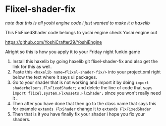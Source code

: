 # Flixel-shader-fix
*note that this is all yoshi engine code i just wanted to make it a haxelib*
 
 This FlxFixedShader code belongs to yoshi engine check Yoshi engine out   
 
 https://github.com/YoshiCrafter29/YoshiEngine
 
 
 Alright so this is how you apply it to your Friday night funkin game 
 
1. Install this haxelib by going haxelib git flixel-shader-fix and also get the link for this as well. 
2. Paste this `<haxelib name=flixel-shader-fix/>` into your project.xml right below the text where it says ui packages.
3. Go to your shader that is not working and import it by doing `import shaderhelpers.FlxFixedShader;` and delete the line of code that says `import flixel.system.FlxAssets.FlxShader;` since you won't really need it .  
4. Then after you have done that then go to the class name that says this for example `extends FlxShader` change it to `extends FlxFixedShader` 
5. Then that is it you have finally fix your shader i hope you fix your shaders. 
